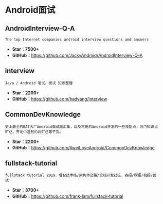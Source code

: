 # Android面试

## AndroidInterview-Q-A

    The top Internet companies android interview questions and answers

* **Star：7500+**
* **GitHub：**<https://github.com/JackyAndroid/AndroidInterview-Q-A>

## interview

    Java / Android 笔试、面试 知识整理

* **Star：2200+**
* **GitHub：**<https://github.com/hadyang/interview>

## CommonDevKnowledge

    史上最全的BAT大厂Android面试题汇集，以及常用的Android开发的一些技能点，冷门知识点汇总，开发中遇到的坑汇总等干货。

* **Star：2200+**
* **GitHub：**<https://github.com/AweiLoveAndroid/CommonDevKnowledge>

## fullstack-tutorial

    fullstack tutorial 2019，后台技术栈/架构师之路/全栈开发社区，春招/秋招/校招/面试

* **Star：3700+**
* **GitHub：**<https://github.com/frank-lam/fullstack-tutorial>